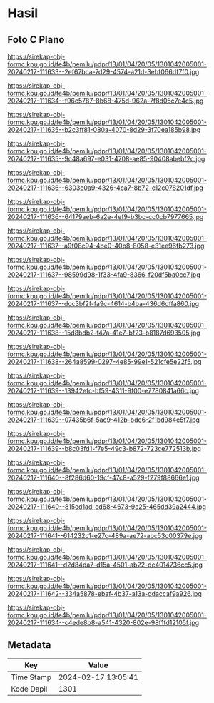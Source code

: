# Hasil

## Foto C Plano

https://sirekap-obj-formc.kpu.go.id/fe4b/pemilu/pdpr/13/01/04/20/05/1301042005001-20240217-111633--2ef67bca-7d29-4574-a21d-3ebf066df7f0.jpg

https://sirekap-obj-formc.kpu.go.id/fe4b/pemilu/pdpr/13/01/04/20/05/1301042005001-20240217-111634--f96c5787-8b68-475d-962a-7f8d05c7e4c5.jpg

https://sirekap-obj-formc.kpu.go.id/fe4b/pemilu/pdpr/13/01/04/20/05/1301042005001-20240217-111635--b2c3ff81-080a-4070-8d29-3f70ea185b98.jpg

https://sirekap-obj-formc.kpu.go.id/fe4b/pemilu/pdpr/13/01/04/20/05/1301042005001-20240217-111635--9c48a697-e031-4708-ae85-90408abebf2c.jpg

https://sirekap-obj-formc.kpu.go.id/fe4b/pemilu/pdpr/13/01/04/20/05/1301042005001-20240217-111636--6303c0a9-4326-4ca7-8b72-c12c078201df.jpg

https://sirekap-obj-formc.kpu.go.id/fe4b/pemilu/pdpr/13/01/04/20/05/1301042005001-20240217-111636--64179aeb-6a2e-4ef9-b3bc-cc0cb7977665.jpg

https://sirekap-obj-formc.kpu.go.id/fe4b/pemilu/pdpr/13/01/04/20/05/1301042005001-20240217-111637--a9f08c94-4be0-40b8-8058-e31ee96fb273.jpg

https://sirekap-obj-formc.kpu.go.id/fe4b/pemilu/pdpr/13/01/04/20/05/1301042005001-20240217-111637--98599d98-1f33-4fa9-8366-f20df5ba0cc7.jpg

https://sirekap-obj-formc.kpu.go.id/fe4b/pemilu/pdpr/13/01/04/20/05/1301042005001-20240217-111637--dcc3bf2f-fa9c-4614-b4ba-436d6dffa860.jpg

https://sirekap-obj-formc.kpu.go.id/fe4b/pemilu/pdpr/13/01/04/20/05/1301042005001-20240217-111638--15d8bdb2-f47a-41e7-bf23-b8187d693505.jpg

https://sirekap-obj-formc.kpu.go.id/fe4b/pemilu/pdpr/13/01/04/20/05/1301042005001-20240217-111638--264a8599-0297-4e85-99e1-521cfe5e22f5.jpg

https://sirekap-obj-formc.kpu.go.id/fe4b/pemilu/pdpr/13/01/04/20/05/1301042005001-20240217-111639--13942efc-bf59-4311-9f00-e7780841a66c.jpg

https://sirekap-obj-formc.kpu.go.id/fe4b/pemilu/pdpr/13/01/04/20/05/1301042005001-20240217-111639--07435b6f-5ac9-412b-bde6-2f1bd984e5f7.jpg

https://sirekap-obj-formc.kpu.go.id/fe4b/pemilu/pdpr/13/01/04/20/05/1301042005001-20240217-111639--b8c03fd1-f7e5-49c3-b872-723ce772513b.jpg

https://sirekap-obj-formc.kpu.go.id/fe4b/pemilu/pdpr/13/01/04/20/05/1301042005001-20240217-111640--8f286d60-19cf-47c8-a529-f279f88666e1.jpg

https://sirekap-obj-formc.kpu.go.id/fe4b/pemilu/pdpr/13/01/04/20/05/1301042005001-20240217-111640--815cd1ad-cd68-4673-9c25-465dd39a2444.jpg

https://sirekap-obj-formc.kpu.go.id/fe4b/pemilu/pdpr/13/01/04/20/05/1301042005001-20240217-111641--614232c1-e27c-489a-ae72-abc53c00379e.jpg

https://sirekap-obj-formc.kpu.go.id/fe4b/pemilu/pdpr/13/01/04/20/05/1301042005001-20240217-111641--d2d84da7-d15a-4501-ab22-dc4014736cc5.jpg

https://sirekap-obj-formc.kpu.go.id/fe4b/pemilu/pdpr/13/01/04/20/05/1301042005001-20240217-111642--334a5878-ebaf-4b37-a13a-ddaccaf9a926.jpg

https://sirekap-obj-formc.kpu.go.id/fe4b/pemilu/pdpr/13/01/04/20/05/1301042005001-20240217-111634--c4ede8b8-a541-4320-802e-98f1fd12105f.jpg


## Metadata

| Key        | Value               |
| ---------- | ------------------- |
| Time Stamp | 2024-02-17 13:05:41 |
| Kode Dapil | 1301                |



